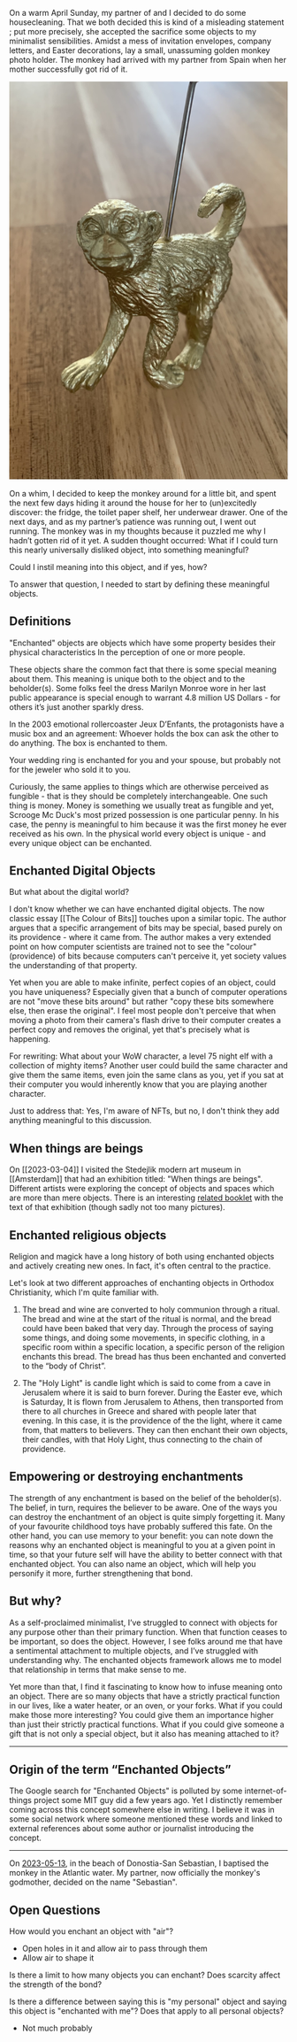 On a warm April Sunday, my partner of and I decided to do some housecleaning. That we both decided this is kind of a misleading statement ; put more precisely, she accepted the sacrifice some objects to my minimalist sensibilities. Amidst a mess of invitation envelopes, company letters, and Easter decorations, lay a small, unassuming golden monkey photo holder. The monkey had arrived with my partner from Spain when her mother successfully got rid of it.

![](../media/Sebastian.jpg)

On a whim, I decided to keep the monkey around for a little bit, and spent the next few days hiding it around the house for her to (un)excitedly discover: the fridge, the toilet paper shelf, her underwear drawer. One of the next days, and as my partner’s patience was running out, I went out running. The monkey was in my thoughts because it puzzled me why I hadn’t gotten rid of it yet. A sudden thought occurred: What if I could turn this nearly universally disliked object, into something meaningful? 

Could I instil meaning into this object, and if yes, how? 

To answer that question, I needed to start by defining these meaningful objects.

## Definitions

"Enchanted" objects are objects which have some property besides their physical characteristics In the perception of one or more people.

These objects share the common fact that there is some special meaning about them. This meaning is unique both to the object and to the beholder(s). Some folks feel the dress Marilyn Monroe wore in her last public appearance is special enough to warrant 4.8 million US Dollars - for others it’s just another sparkly dress.

In the 2003 emotional rollercoaster Jeux D’Enfants, the protagonists have a music box and an agreement: Whoever holds the box can ask the other to do anything. The box is enchanted to them.

Your wedding ring is enchanted for you and your spouse, but probably not for the jeweler who sold it to you.

Curiously, the same applies to things which are otherwise perceived as fungible - that is they should be completely interchangeable. One such thing is money. Money is something we usually treat as fungible and yet, Scrooge Mc Duck's most prized possession is one particular penny. In his case, the penny is meaningful to him because it was the first money he ever received as his own. In the physical world every object is unique - and every unique object can be enchanted.

## Enchanted Digital Objects

But what about the digital world?

I don't know whether we can have enchanted digital objects. The now classic essay [[The Colour of Bits]] touches upon a similar topic. The author argues that a specific arrangement of bits may be special, based purely on its providence - where it came from. The author makes a very extended point on how computer scientists are trained not to see the "colour" (providence) of bits because computers can't perceive it, yet society values the understanding of that property.

Yet when you are able to make infinite, perfect copies of an object, could you have uniqueness? Especially given that a bunch of computer operations are not "move these bits around" but rather "copy these bits somewhere else, then erase the original". I feel most people don't perceive that when moving a photo from their camera's flash drive to their computer creates a perfect copy and removes the original, yet that's precisely what is happening.

For rewriting:
What about your WoW character, a level 75 night elf with a collection of mighty items? Another user could build the same character and give them the same items, even join the same clans as you, yet if you sat at their computer you would inherently know that you are playing another character.

Just to address that: Yes, I'm aware of NFTs, but no, I don't think they add anything meaningful to this discussion.

## When things are beings

On [[2023-03-04]] I visited the Stedejlik modern art museum in [[Amsterdam]] that had an exhibition titled: "When things are beings". Different artists were exploring the concept of objects and spaces which are more than mere objects. There is an interesting [related booklet](../media/when-things-are-beings.pdf) with the text of that exhibition (though sadly not too many pictures).

## Enchanted religious objects

Religion and magick have a long history of both using enchanted objects and actively creating new ones. In fact, it's often central to the practice.

Let's look at two different approaches of enchanting objects in Orthodox Christianity, which I'm quite familiar with.

1. The bread and wine are converted to holy communion through a ritual. The bread and wine at the start of the ritual is normal, and the bread could have been baked that very day. Through the process of saying some things, and doing some movements, in specific clothing, in a specific room within a specific location, a specific person of the religion enchants this bread. The bread has thus been enchanted and converted to the “body of Christ”.

2. The "Holy Light" is candle light which is said to come from a cave in Jerusalem where it is said to burn forever. During the Easter eve, which is Saturday, It is flown from Jerusalem to Athens, then transported from there to all churches in Greece and shared with people later that evening. In this case, it is the providence of the the light, where it came from, that matters to believers. They can then enchant their own objects, their candles, with that Holy Light, thus connecting to the chain of providence.


## Empowering or destroying enchantments

The strength of any enchantment is based on the belief of the beholder(s). The belief, in turn, requires the believer to be aware. One of the ways you can destroy the enchantment of an object is quite simply forgetting it. Many of your favourite childhood toys have probably suffered this fate. On the other hand, you can use memory to your benefit: you can note down the reasons why an enchanted object is meaningful to you at a given point in time, so that your future self will have the ability to better connect with that enchanted object. You can also name an object, which will help you personify it more, further strengthening that bond.


## But why?
As a self-proclaimed minimalist, I’ve struggled to connect with objects for any purpose other than their primary function. When that function ceases to be important, so does the object. However, I see folks around me that have a sentimental attachment to multiple objects, and I’ve struggled with understanding why. The enchanted objects framework allows me to model that relationship in terms that make sense to me.

Yet more than that, I find it fascinating to know how to infuse meaning onto an object. There are so many objects that have a strictly practical function in our lives, like a water heater, or an oven, or your forks. What if you could make those more interesting? You could give them an importance higher than just their strictly practical functions. What if you could give someone a gift that is not only a special object, but it also has meaning attached to it?

---

## Origin of the term “Enchanted Objects”

The Google search for "Enchanted Objects" is polluted by some internet-of-things project some MIT guy did a few years ago. Yet I distinctly remember coming across this concept somewhere else in writing. I believe it was in some social network where someone mentioned these words and linked to external references about some author or journalist introducing the concept.

---

On [2023-05-13](../../2023-05-13.md), in the beach of Donostia-San Sebastian, I baptised the monkey in the Atlantic water. My partner, now officially the monkey's godmother, decided on the name "Sebastian".

## Open Questions

How would you enchant an object with "air"?
* Open holes in it and allow air to pass through them
* Allow air to shape it

Is there a limit to how many objects you can enchant?  Does scarcity affect the strength of the bond?

Is there a difference between saying this is "my personal" object and saying this object  is "enchanted with me"? Does that apply to all personal objects?
* Not much probably
